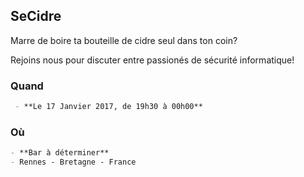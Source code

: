 ## SeCidre

Marre de boire ta bouteille de cidre seul dans ton coin?

Rejoins nous pour  discuter entre passionés de sécurité informatique!

### Quand

```markdown
 - **Le 17 Janvier 2017, de 19h30 à 00h00**
```

### Où

```markdown
- **Bar à déterminer**
- Rennes - Bretagne - France
```

